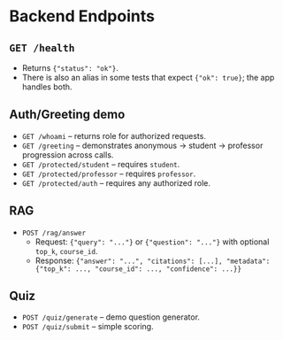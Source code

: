 # Backend Endpoints

## `GET /health`
- Returns `{"status": "ok"}`.
- There is also an alias in some tests that expect `{"ok": true}`; the app handles both.

## Auth/Greeting demo
- `GET /whoami` – returns role for authorized requests.
- `GET /greeting` – demonstrates anonymous → student → professor progression across calls.
- `GET /protected/student` – requires `student`.
- `GET /protected/professor` – requires `professor`.
- `GET /protected/auth` – requires any authorized role.

## RAG
- `POST /rag/answer`
  - Request: `{"query": "..."}` or `{"question": "..."}` with optional `top_k`, `course_id`.
  - Response: `{"answer": "...", "citations": [...], "metadata": {"top_k": ..., "course_id": ..., "confidence": ...}}`

## Quiz
- `POST /quiz/generate` – demo question generator.
- `POST /quiz/submit` – simple scoring.